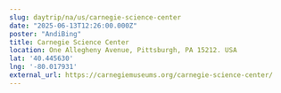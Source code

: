 ```yaml
---
slug: daytrip/na/us/carnegie-science-center
date: "2025-06-13T12:26:00.000Z"
poster: "AndiBing"
title: Carnegie Science Center
location: One Allegheny Avenue, Pittsburgh, PA 15212. USA
lat: '40.445630'
lng: '-80.017931'
external_url: https://carnegiemuseums.org/carnegie-science-center/
---
```

